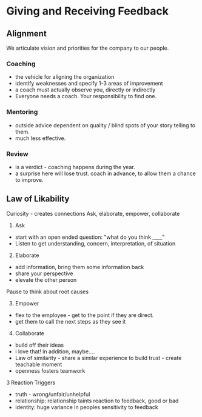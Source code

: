 
# Giving and Receiving Feedback

## Alignment

We articulate vision and priorities for the company to our people.

### Coaching 
- the vehicle for aligning the organization 
- identify weaknesses and specify 1-3 areas of improvement 
- a coach must actually observe you, directly or indirectly
- Everyone needs a coach. Your responsibility to find one.

### Mentoring 
- outside advice dependent on quality / blind spots of your story telling to them. 
- much less effective.

### Review 
- is a verdict - coaching happens during the year. 
- a surprise here will lose trust. coach in advance, to allow them a chance to improve.

## Law of Likability

Curiosity - creates connections
Ask, elaborate, empower, collaborate

1. Ask
- start with an open ended question: "what do you think ____"
- Listen to get understanding, concern, interpretation, of situation

2. Elaborate 
- add information, bring them some information back 
- share your perspective
- elevate the other person 

Pause to think about root causes 

3. Empower
- flex to the employee - get to the point if they are direct.
- get them to call the next steps as they see it

4. Collaborate
- build off their ideas
- i love that! in addition, maybe....
- Law of similarity - share a similar experience to build trust - create teachable moment
- openness fosters teamwork 

3 Reaction Triggers

- truth - wrong/unfair/unhelpful
- relationship: relationship taints reaction to feedback, good or bad
- identity: huge variance in peoples sensitivity to feedback
